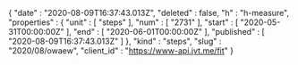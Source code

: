 {
  "date" : "2020-08-09T16:37:43.013Z",
  "deleted" : false,
  "h" : "h-measure",
  "properties" : {
    "unit" : [ "steps" ],
    "num" : [ "2731" ],
    "start" : [ "2020-05-31T00:00:00Z" ],
    "end" : [ "2020-06-01T00:00:00Z" ],
    "published" : [ "2020-08-09T16:37:43.013Z" ]
  },
  "kind" : "steps",
  "slug" : "2020/08/owaew",
  "client_id" : "https://www-api.jvt.me/fit"
}
